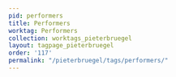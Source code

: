 ```yaml
---
pid: performers
title: Performers
worktag: Performers
collection: worktags_pieterbruegel
layout: tagpage_pieterbruegel
order: '117'
permalink: "/pieterbruegel/tags/performers/"
---
```

